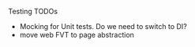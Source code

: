 

Testing TODOs
* Mocking for Unit tests. Do we need to switch to DI?
* move web FVT to page abstraction


